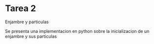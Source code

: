 # Tarea 2

Enjambre y particulas

Se presenta una implementacion en python sobre la inicializacion de un enjambre y sus particulas
